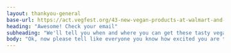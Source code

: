 ```yaml
---
layout: thankyou-general
base-url: https://act.vegfest.org/43-new-vegan-products-at-walmart-and-target/
heading: "Awesome! Check your email"
subheading: "We'll tell you when and where you can get these tasty vegan treats"
body: "Ok, now please tell like everyone you know how excited you are that Walmart & Target are offering all these new vegan options."
---
```

